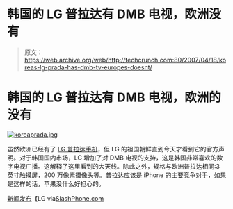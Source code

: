 # 韩国的 LG 普拉达有 DMB 电视，欧洲没有

> 原文：<https://web.archive.org/web/http://techcrunch.com:80/2007/04/18/koreas-lg-prada-has-dmb-tv-europes-doesnt/>

# 韩国的 LG 普拉达有 DMB 电视，欧洲的没有

[![koreaprada.jpg](img/7290497b546b81e2f37025f99b4f6129.png)](https://web.archive.org/web/20210303192122/https://beta.techcrunch.com/wp-content/uploads/2007/04/koreaprada.jpg "koreaprada.jpg")

虽然欧洲已经有了 [LG 普拉达手机](https://web.archive.org/web/20210303192122/http://crunchgear.com/2007/03/15/lgs-prada-phone-unboxed-its-real-its-hot/)，但 LG 的祖国朝鲜直到今天才看到它的官方声明。对于韩国国内市场，LG 增加了对 DMB 电视的支持，这是韩国非常喜欢的数字电视广播。这解释了这里看到的大天线。除此之外，规格与欧洲普拉达相同:3 英寸触摸屏，200 万像素摄像头等。普拉达应该是 iPhone 的主要竞争对手，如果是这样的话，苹果没什么好担心的。

[新闻发布](https://web.archive.org/web/20210303192122/http://www.lg.co.kr/korean/press/news/pressView.jsp?page=1&press_no=11319)【LG via[SlashPhone.com](https://web.archive.org/web/20210303192122/http://www.slashphone.com/89/6988.html)